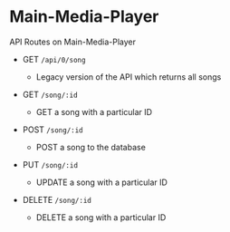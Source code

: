 # Main-Media-Player


API Routes on Main-Media-Player

- GET `/api/0/song`
    - Legacy version of the API which returns all songs 

- GET `/song/:id`
    - GET a song with a particular ID
- POST `/song/:id`
    - POST a song to the database

- PUT `/song/:id`
    - UPDATE a song with a particular ID

- DELETE `/song/:id`
    - DELETE a song with a particular ID